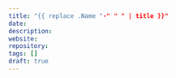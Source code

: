 ```yaml
---
title: "{{ replace .Name "-" " " | title }}"
date:
description:
website:
repository:
tags: []
draft: true
---
```

